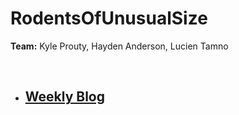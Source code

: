 # RodentsOfUnusualSize

**Team:**
Kyle Prouty,
Hayden Anderson,
Lucien Tamno 

<br/>

- ## [Weekly Blog](https://github.com/RodentsOfUnusualSize/RodentsOfUnusualSize/wiki) 



